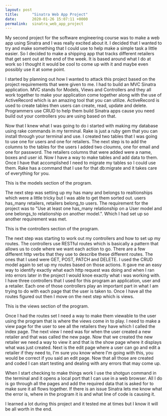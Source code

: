 ```yaml
---
layout: post
title:      "Sinatra Web App Project"
date:       2020-01-26 15:07:11 +0000
permalink:  sinatra_web_app_project
---
```



My second project for the software engineering course was to make a web app using Sinatra and I was really excited about it. I decided that I wanted to try and make something that I could use to help make a simple task a little easier. So I decided to make a shipping app that tracks different retailers that get sent out at the end of the week. It is based around what I do at work so I thought it would be cool to come up with it and maybe even possibly use it at some point.

I started by planning out how I wanted to attack this project based on the project requirements that were given to me. I had to build an MVC Sinatra application. MVC stands for Models, Views and Controllers and they all work together to make your application come together along with the use of ActiveRecord which is an amazing tool that you can utilize. ActiveRecord is used to create tables then users can create, read, update and delete. Programmers use CRUD to help them build Sinatra apps cause you need build out your controllers you are using based on that.

Now that I knew what I was going to do i started with making my database using rake commands in my terminal. Rake is just a ruby gem that you can install through your terminal and use. I created two tables that I was going to use one for users and one for retailers. The next step is to add the columns to the tables for the users I added two cloumns, one for email and one for password. The retailers columns that were added were a name, boxes and user id. Now I have a way to make tables and add data to them. Once I have that accomplished I need to migrate my tables so I could use them. Rake has a command that I use for that db:migrate and it takes care of everything for you.
 
This is the models section of the program.

The next step was setting up my has many and belongs to realtionships which were a little tricky but I was able to get them sorted out. users has_many retailers, retailers belong_to users. The requirement for the project was to "Use at least one has_many relationship on a User model and one belongs_to relationship on another model.". Which I had set up so another requirement was met.

This is the controllers section of the program.

The next step was starting to work out my controllers and how to set up my routes. The controllers use RESTful routes which is basically a pattern that allows us to code where we want each action to go. There are a few different http verbs that they use to describe these different routes. The ones that I used were GET, POST, PATCH and DELETE.  I used the CRUD model again to set up my routes based on those actions. It gave me an easy way to identify exactly what each http request was doing and when I ran into errors later in the project I would knoe exactly what i was working with. I have three controllers that I used for this program an application, user and a retailer. Each one of those controllers play an important part in what I am trying to do with each page that the user is taken to. Once I have all the routes figured out then I move on the next step which is views.

This is the views section of the program.

Once I had the routes set I need a way to make them viewable to the user using the program that is where the views come in to play. I need to make a view page for the user to see all the retailers they have which I called the index page. The next view I need was for when the user created a new retailer and that was called the new page. Now that we created the new retailer we need a way to view it and that is the show page where it displays what was just created. Next is the edit page where a user can go and edit a retailer if they need to, I'm sure you know where I'm going with this, you would be correct if you said an edit page. Now that all those are created and coded I can start testing and dealing with any errors that may come up.

When I start checking to make things work I use the shotgun command in the terminal and it opens a local port that I can use in a web browser. All I do is go through all the pages and add the required data that is asked for to make sure it all flows together. If there is an issue Sinatra lets me know what the error is, where in the program it is and what line of code is causing it. 

I learned a lot during this project and it tested me at times but I know it will be all worth in the end.
